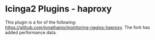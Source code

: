 # Icinga2 Plugins - haproxy

This plugin is a for of the following: https://github.com/jonathanio/monitoring-nagios-haproxy. The fork has added performance data.
